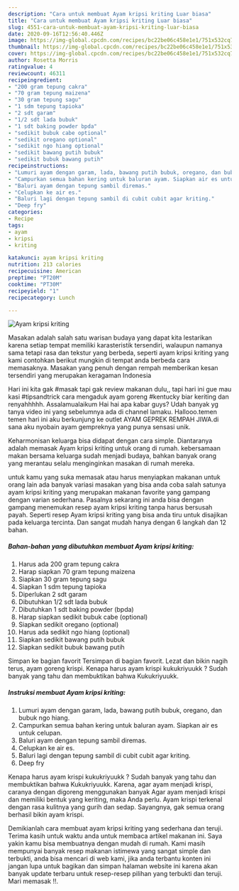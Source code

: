 ```yaml
---
description: "Cara untuk membuat Ayam kripsi kriting Luar biasa"
title: "Cara untuk membuat Ayam kripsi kriting Luar biasa"
slug: 4551-cara-untuk-membuat-ayam-kripsi-kriting-luar-biasa
date: 2020-09-16T12:56:40.446Z
image: https://img-global.cpcdn.com/recipes/bc22be06c458e1e1/751x532cq70/ayam-kripsi-kriting-foto-resep-utama.jpg
thumbnail: https://img-global.cpcdn.com/recipes/bc22be06c458e1e1/751x532cq70/ayam-kripsi-kriting-foto-resep-utama.jpg
cover: https://img-global.cpcdn.com/recipes/bc22be06c458e1e1/751x532cq70/ayam-kripsi-kriting-foto-resep-utama.jpg
author: Rosetta Morris
ratingvalue: 4
reviewcount: 46311
recipeingredient:
- "200 gram tepung cakra"
- "70 gram tepung maizena"
- "30 gram tepung sagu"
- "1 sdm tepung tapioka"
- "2 sdt garam"
- "1/2 sdt lada bubuk"
- "1 sdt baking powder bpda"
- "sedikit bubuk cabe optional"
- "sedikit oregano optional"
- "sedikit ngo hiang optional"
- "sedikit bawang putih bubuk"
- "sedikit bubuk bawang putih"
recipeinstructions:
- "Lumuri ayam dengan garam, lada, bawang putih bubuk, oregano, dan bubuk ngo hiang."
- "Campurkan semua bahan kering untuk baluran ayam. Siapkan air es untuk celupan."
- "Baluri ayam dengan tepung sambil diremas."
- "Celupkan ke air es."
- "Baluri lagi dengan tepung sambil di cubit cubit agar kriting."
- "Deep fry"
categories:
- Recipe
tags:
- ayam
- kripsi
- kriting

katakunci: ayam kripsi kriting 
nutrition: 213 calories
recipecuisine: American
preptime: "PT20M"
cooktime: "PT30M"
recipeyield: "1"
recipecategory: Lunch

---
```



![Ayam kripsi kriting](https://img-global.cpcdn.com/recipes/bc22be06c458e1e1/751x532cq70/ayam-kripsi-kriting-foto-resep-utama.jpg)

Masakan adalah salah satu warisan budaya yang dapat kita lestarikan karena setiap tempat memiliki karasteristik tersendiri, walaupun namanya sama tetapi rasa dan tekstur yang berbeda, seperti ayam kripsi kriting yang kami contohkan berikut mungkin di tempat anda berbeda cara memasaknya. Masakan yang penuh dengan rempah memberikan kesan tersendiri yang merupakan keragaman Indonesia

Hari ini kita gak #masak tapi gak review makanan dulu,, tapi hari ini gue mau kasi #tipsandtrick cara mengaduk ayam goreng #kentucky biar keriting dan renyahhhhh. Assalamualaikum Hai hai apa kabar guys? Udah banyak yg tanya video ini yang sebelumnya ada di channel lamaku. Hallooo.temen temen hari ini aku berkunjung ke outlet AYAM GEPREK REMPAH JIWA.di sana aku nyobain ayam gempreknya yang punya sensasi unik.

Keharmonisan keluarga bisa didapat dengan cara simple. Diantaranya adalah memasak Ayam kripsi kriting untuk orang di rumah. kebersamaan makan bersama keluarga sudah menjadi budaya, bahkan banyak orang yang merantau selalu menginginkan masakan di rumah mereka.

untuk kamu yang suka memasak atau harus menyiapkan makanan untuk orang lain ada banyak variasi masakan yang bisa anda coba salah satunya ayam kripsi kriting yang merupakan makanan favorite yang gampang dengan varian sederhana. Pasalnya sekarang ini anda bisa dengan gampang menemukan resep ayam kripsi kriting tanpa harus bersusah payah.
Seperti resep Ayam kripsi kriting yang bisa anda tiru untuk disajikan pada keluarga tercinta. Dan sangat mudah hanya dengan 6 langkah dan 12 bahan.


<!--inarticleads1-->

##### Bahan-bahan yang dibutuhkan membuat Ayam kripsi kriting:

1. Harus ada 200 gram tepung cakra
1. Harap siapkan 70 gram tepung maizena
1. Siapkan 30 gram tepung sagu
1. Siapkan 1 sdm tepung tapioka
1. Diperlukan 2 sdt garam
1. Dibutuhkan 1/2 sdt lada bubuk
1. Dibutuhkan 1 sdt baking powder (bpda)
1. Harap siapkan sedikit bubuk cabe (optional)
1. Siapkan sedikit oregano (optional)
1. Harus ada sedikit ngo hiang (optional)
1. Siapkan sedikit bawang putih bubuk
1. Siapkan sedikit bubuk bawang putih


Simpan ke bagian favorit Tersimpan di bagian favorit. Lezat dan bikin nagih terus, ayam goreng krispi. Kenapa harus ayam krispi kukukriyuukk ? Sudah banyak yang tahu dan membuktikan bahwa Kukukriyuukk. 

<!--inarticleads2-->

##### Instruksi membuat  Ayam kripsi kriting:

1. Lumuri ayam dengan garam, lada, bawang putih bubuk, oregano, dan bubuk ngo hiang.
1. Campurkan semua bahan kering untuk baluran ayam. Siapkan air es untuk celupan.
1. Baluri ayam dengan tepung sambil diremas.
1. Celupkan ke air es.
1. Baluri lagi dengan tepung sambil di cubit cubit agar kriting.
1. Deep fry


Kenapa harus ayam krispi kukukriyuukk ? Sudah banyak yang tahu dan membuktikan bahwa Kukukriyuukk. Karena, agar ayam menjadi krispi, caranya dengan digoreng menggunakan banyak Agar ayam menjadi krispi dan memiliki bentuk yang keriting, maka Anda perlu. Ayam krispi terkenal dengan rasa kulitnya yang gurih dan sedap. Sayangnya, gak semua orang berhasil bikin ayam krispi. 

Demikianlah cara membuat ayam kripsi kriting yang sederhana dan teruji. Terima kasih untuk waktu anda untuk membaca artikel makanan ini. Saya yakin kamu bisa membuatnya dengan mudah di rumah. Kami masih mempunyai banyak resep makanan istimewa yang sangat simple dan terbukti, anda bisa mencari di web kami, jika anda terbantu konten ini jangan lupa untuk bagikan dan simpan halaman website ini karena akan banyak update terbaru untuk resep-resep pilihan yang terbukti dan teruji. Mari memasak !!. 
